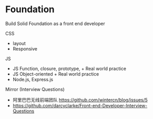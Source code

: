 Foundation
==========

Build Solid Foundation as a front end developer


CSS
- layout
- Responsive

JS
- JS Function, closure, prototype,  + Real world practice
- JS Object-oriented + Real world practice
- Node.js, Express.js

Mirror (Interview Questions)
- 阿里巴巴无线前端团队 https://github.com/wintercn/blog/issues/5
- https://github.com/darcyclarke/Front-end-Developer-Interview-Questions
